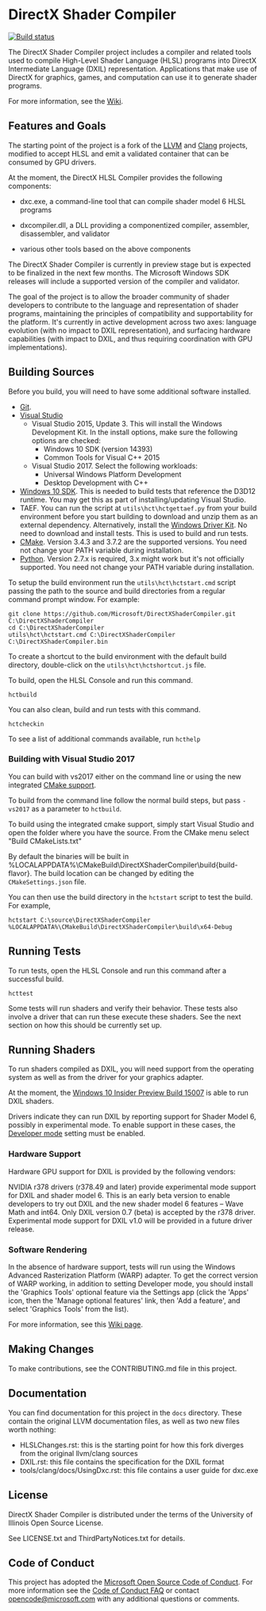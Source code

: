 # DirectX Shader Compiler

[![Build status](https://ci.appveyor.com/api/projects/status/2wsw8t8clpgt1kfm?svg=true)](https://ci.appveyor.com/project/dmpots/directxshadercompiler)

The DirectX Shader Compiler project includes a compiler and related tools used to compile High-Level Shader Language (HLSL) programs into DirectX Intermediate Language (DXIL) representation. Applications that make use of DirectX for graphics, games, and computation can use it to generate shader programs.

For more information, see the [Wiki](https://github.com/Microsoft/DirectXShaderCompiler/wiki).

## Features and Goals

The starting point of the project is a fork of the [LLVM](http://llvm.org/) and [Clang](http://clang.llvm.org/) projects, modified to accept HLSL and emit a validated container that can be consumed by GPU drivers.

At the moment, the DirectX HLSL Compiler provides the following components:

- dxc.exe, a command-line tool that can compile shader model 6 HLSL programs

- dxcompiler.dll, a DLL providing a componentized compiler, assembler, disassembler, and validator

- various other tools based on the above components

The DirectX Shader Compiler is currently in preview stage but is expected to be finalized in the next few months. The Microsoft Windows SDK releases will include a supported version of the compiler and validator.

The goal of the project is to allow the broader community of shader developers to contribute to the language and representation of shader programs, maintaining the principles of compatibility and supportability for the platform. It's currently in active development across two axes: language evolution (with no impact to DXIL representation), and surfacing hardware capabilities (with impact to DXIL, and thus requiring coordination with GPU implementations).

## Building Sources

Before you build, you will need to have some additional software installed.

* [Git](http://git-scm.com/downloads).
* [Visual Studio](https://www.visualstudio.com/downloads)
  * Visual Studio 2015, Update 3. This will install the Windows Development Kit. In the install options, make sure the following options are checked:
      * Windows 10 SDK (version 14393)
      * Common Tools for Visual C++ 2015
  * Visual Studio 2017. Select the following workloads:
      * Universal Windows Platform Development
      * Desktop Development with C++
* [Windows 10 SDK](https://developer.microsoft.com/en-US/windows/downloads/windows-10-sdk). This is needed to build tests that reference the D3D12 runtime. You may get this as part of installing/updating Visual Studio.
* TAEF. You can run the script at `utils\hct\hctgettaef.py` from your build environment before you start building to download and unzip them as an external dependency. Alternatively, install the [Windows Driver Kit](https://developer.microsoft.com/en-us/windows/hardware/windows-driver-kit). No need to download and install tests. This is used to build and run tests.
* [CMake](https://cmake.org/files/v3.4/cmake-3.4.3-win32-x86.exe). Version 3.4.3 and 3.7.2 are the supported versions. You need not change your PATH variable during installation.
* [Python](https://www.python.org/downloads/). Version 2.7.x is required, 3.x might work but it's not officially supported. You need not change your PATH variable during installation.

To setup the build environment run the `utils\hct\hctstart.cmd` script passing the path to the source and build directories from a regular command prompt window. For example:

```
git clone https://github.com/Microsoft/DirectXShaderCompiler.git C:\DirectXShaderCompiler
cd C:\DirectXShaderCompiler
utils\hct\hctstart.cmd C:\DirectXShaderCompiler C:\DirectXShaderCompiler.bin
```

To create a shortcut to the build environment with the default build directory, double-click on the `utils\hct\hctshortcut.js` file.

To build, open the HLSL Console and run this command.
 
    hctbuild

You can also clean, build and run tests with this command.

    hctcheckin 

To see a list of additional commands available, run `hcthelp`

### Building with Visual Studio 2017

You can build with vs2017 either on the command line or using the new integrated [CMake support](https://blogs.msdn.microsoft.com/vcblog/2016/11/16/cmake-support-in-visual-studio-the-visual-studio-2017-rc-update/).

To build from the command line follow the normal build steps, but pass `-vs2017` as a parameter
to `hctbuild`.
 
To build using the integrated cmake support, simply start Visual Studio
and open the folder where you have the source. From the CMake menu 
select "Build CMakeLists.txt"

By default the binaries will be built in %LOCALAPPDATA%\CMakeBuild\DirectXShaderCompiler\build\{build-flavor}.
The build location can be changed by editing the `CMakeSettings.json` file.

You can then use the build directory in the `hctstart` script to test the build. For example,

    hctstart C:\source\DirectXShaderCompiler %LOCALAPPDATA%\CMakeBuild\DirectXShaderCompiler\build\x64-Debug

## Running Tests

To run tests, open the HLSL Console and run this command after a successful build.

    hcttest

Some tests will run shaders and verify their behavior. These tests also involve a driver that can run these execute these shaders. See the next section on how this should be currently set up.

## Running Shaders

To run shaders compiled as DXIL, you will need support from the operating system as well as from the driver for your graphics adapter.

At the moment, the [Windows 10 Insider Preview Build 15007](https://blogs.windows.com/windowsexperience/2017/01/12/announcing-windows-10-insider-preview-build-15007-pc-mobile/#XqlQ5FZfXw5WVhpS.97) is able to run DXIL shaders.

Drivers indicate they can run DXIL by reporting support for Shader Model 6, possibly in experimental mode. To enable support in these cases, the [Developer mode](https://msdn.microsoft.com/windows/uwp/get-started/enable-your-device-for-development) setting must be enabled.

### Hardware Support

Hardware GPU support for DXIL is provided by the following vendors:

NVIDIA r378 drivers (r378.49 and later) provide experimental mode support for DXIL and shader model 6. This is an early beta version to enable developers to try out DXIL and the new shader model 6 features – Wave Math and int64. Only DXIL version 0.7 (beta) is accepted by the r378 driver.  Experimental mode support for DXIL v1.0 will be provided in a future driver release. 

### Software Rendering

In the absence of hardware support, tests will run using the Windows Advanced Rasterization Platform (WARP) adapter. To get the correct version of WARP working, in addition to setting Developer mode, you should install the 'Graphics Tools' optional feature via the Settings app (click the 'Apps' icon, then the 'Manage optional features' link, then 'Add a feature', and select 'Graphics Tools' from the list).

For more information, see this [Wiki page](https://github.com/Microsoft/DirectXShaderCompiler/wiki/Running-Shaders).

## Making Changes

To make contributions, see the CONTRIBUTING.md file in this project.

## Documentation

You can find documentation for this project in the `docs` directory. These contain the original LLVM documentation files, as well as two new files worth nothing:

* HLSLChanges.rst: this is the starting point for how this fork diverges from the original llvm/clang sources
* DXIL.rst: this file contains the specification for the DXIL format
* tools/clang/docs/UsingDxc.rst: this file contains a user guide for dxc.exe

## License

DirectX Shader Compiler is distributed under the terms of the University of Illinois Open Source License.

See LICENSE.txt and ThirdPartyNotices.txt for details.

## Code of Conduct

This project has adopted the [Microsoft Open Source Code of Conduct](https://opensource.microsoft.com/codeofconduct/). For more information see the [Code of Conduct FAQ](https://opensource.microsoft.com/codeofconduct/faq/) or contact [opencode@microsoft.com](mailto:opencode@microsoft.com) with any additional questions or comments.

